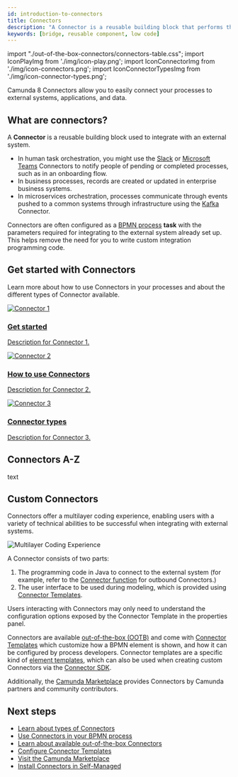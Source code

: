 ```yaml
---
id: introduction-to-connectors
title: Connectors
description: "A Connector is a reusable building block that performs the integration with an external system and works out of the box."
keywords: [bridge, reusable component, low code]
---
```


import "./out-of-the-box-connectors/connectors-table.css";
import IconPlayImg from './img/icon-play.png';
import IconConnectorImg from './img/icon-connectors.png';
import IconConnectorTypesImg from './img/icon-connector-types.png';

Camunda 8 Connectors allow you to easily connect your processes to external systems, applications, and data.

## What are connectors?

A **Connector** is a reusable building block used to integrate with an external system.

- In human task orchestration, you might use the [Slack](/components/connectors/out-of-the-box-connectors/slack.md) or [Microsoft Teams](/components/connectors/out-of-the-box-connectors/microsoft-teams.md) Connectors to notify people of pending or completed processes, such as in an onboarding flow.
- In business processes, records are created or updated in enterprise business systems.
- In microservices orchestration, processes communicate through events pushed to a common systems through infrastructure using the [Kafka](/components/connectors/out-of-the-box-connectors/kafka.md) Connector.

Connectors are often configured as a [BPMN process](/components/concepts/processes.md) **task** with the parameters required for integrating to the external system already set up. This helps remove the need for you to write custom integration programming code.

## Get started with Connectors

Learn more about how to use Connectors in your processes and about the different types of Connector available.

<div class="connector-grid">
  <a href="../connectors-start" class="connector-card">
    <img src={IconPlayImg} alt="Connector 1" class="connector-card-image"/>
    <h3>Get started</h3>
    <p>Description for Connector 1.</p>
  </a>
  <a href="path/to/connector2" class="connector-card">
    <img src={IconConnectorImg} alt="Connector 2" class="connector-card-image"/>
    <h3>How to use Connectors</h3>
    <p>Description for Connector 2.</p>
  </a>
  <a href="path/to/connector3" class="connector-card">
    <img src={IconConnectorTypesImg} alt="Connector 3" class="connector-card-image"/>
    <h3>Connector types</h3>
    <p>Description for Connector 3.</p>
  </a>
</div>

## Connectors A-Z

text

## Custom Connectors

Connectors offer a multilayer coding experience, enabling users with a variety of technical abilities to be successful when integrating with external systems.

![Multilayer Coding Experience](img/multilayer-coding-experience.png)

A Connector consists of two parts:

1. The programming code in Java to connect to the external system (for example, refer to the [Connector function](/components/connectors/custom-built-connectors/connector-sdk.md#outbound-connector-runtime-logic) for outbound Connectors.)
2. The user interface to be used during modeling, which is provided using [Connector Templates](manage-connector-templates.md).

Users interacting with Connectors may only need to understand the configuration options exposed by the Connector Template in the properties panel.

Connectors are available [out-of-the-box (OOTB)](./out-of-the-box-connectors/available-connectors-overview.md) and come with [Connector Templates](manage-connector-templates.md) which customize how a BPMN element is shown,
and how it can be configured by process developers. Connector templates are a specific kind of [element templates](/components/modeler/desktop-modeler/element-templates/about-templates.md), which can also be used when creating custom Connectors via the [Connector SDK](./custom-built-connectors/connector-sdk.md).

Additionally, the [Camunda Marketplace](/components/modeler/web-modeler/camunda-marketplace.md) provides Connectors by Camunda partners and community contributors.

## Next steps

- [Learn about types of Connectors](./connector-types.md)
- [Use Connectors in your BPMN process](./use-connectors/index.md)
- [Learn about available out-of-the-box Connectors](./out-of-the-box-connectors/available-connectors-overview.md)
- [Configure Connector Templates](manage-connector-templates.md)
- [Visit the Camunda Marketplace](/components/modeler/web-modeler/camunda-marketplace.md)
- [Install Connectors in Self-Managed](/self-managed/connectors-deployment/install-and-start.md)
